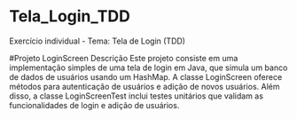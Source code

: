 # Tela_Login_TDD
Exercício individual - Tema: Tela de Login (TDD)

#Projeto LoginScreen
Descrição
Este projeto consiste em uma implementação simples de uma tela de login em Java, que simula um banco de dados de usuários usando um HashMap. A classe LoginScreen oferece métodos para autenticação de usuários e adição de novos usuários. Além disso, a classe LoginScreenTest inclui testes unitários que validam as funcionalidades de login e adição de usuários.
